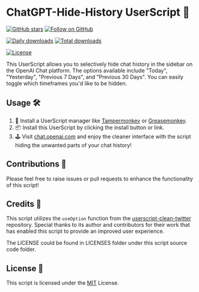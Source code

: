 # ChatGPT-Hide-History UserScript 🙈

[![GitHub stars](https://img.shields.io/github/stars/mefengl/chat-play?style=social)](https://github.com/mefengl/chat-play)
[![Follow on GitHub](https://img.shields.io/github/followers/mefengl?label=Follow%20%40mefengl&style=social)](https://github.com/mefengl)

[![Daily downloads](https://img.shields.io/greasyfork/dd/467416)](https://greasyfork.org/scripts/467416/stats)
[![Total downloads](https://img.shields.io/greasyfork/dt/467416)](https://greasyfork.org/scripts/467416/stats)

[![License](https://img.shields.io/greasyfork/l/467416?color=&label=License)](https://opensource.org/licenses/MIT)

This UserScript allows you to selectively hide chat history in the sidebar on the OpenAI Chat platform. The options available include "Today", "Yesterday", "Previous 7 Days", and "Previous 30 Days". You can easily toggle which timeframes you'd like to be hidden.

## Usage 🛠️

1. 🚀 Install a UserScript manager like [Tampermonkey](http://tampermonkey.net/) or [Greasemonkey](https://www.greasespot.net/).
2. 📦 Install this UserScript by clicking the install button or link.
3. 🕹️ Visit [chat.openai.com](https://chat.openai.com/) and enjoy the cleaner interface with the script hiding the unwanted parts of your chat history!

## Contributions 🤝

Please feel free to raise issues or pull requests to enhance the functionality of this script!

## Credits 🙏

This script utilizes the `useOption` function from the [userscript-clean-twitter](https://github.com/antfu/userscript-clean-twitter) repository. Special thanks to its author and contributors for their work that has enabled this script to provide an improved user experience.

The LICENSE could be found in LICENSES folder under this script source code folder.

## License 📝

This script is licensed under the [MIT](LICENSE) License.
